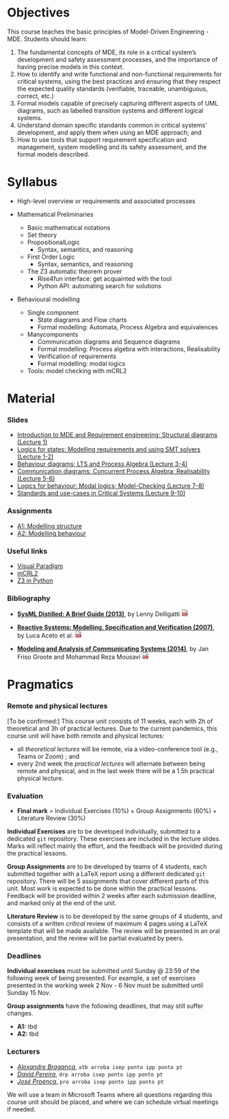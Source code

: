 # Objectives
This course teaches the basic principles of Model-Driven Engineering - MDE. Students should learn:

1. The fundamental concepts of MDE, its role in a critical system’s development and safety assessment processes, and the importance of having precise models in this context.
2. How to identify and write functional and non-functional requirements for critical systems, using the best practices and ensuring that they respect the expected quality standards (verifiable, traceable, unambiguous, correct, etc.)
3. Formal models capable of precisely capturing different aspects of UML diagrams, such as labelled transition systems and different logical systems.
4. Understand domain specific standards common in critical systems’ development, and apply them when using an MDE approach; and
5. How to use tools that support requirement specification and management, system modelling and its safety assessment, and the formal models described.


# Syllabus

<!-- 1. Fundamental concepts and principles of MDE, and its specificities when applied to critical systems.
2. Fundamentals of requirement engineering.
3. UML as software and system modelling languages for enabling critical systems MDE.
4. Formal specification and model checking of critical systems: principles and tools.
5. Software development standards for critical systems.
6. Case studies.
 -->
<!-- 6. Fundamentals of testing and fault analysis, and its usage in MDE -->


- High-level overview or requirements and associated processes

- Mathematical Preliminaries
  + Basic mathematical notations
  + Set theory
  + PropositionalLogic
    * Syntax, semantics, and reasoning
  + First Order Logic
    * Syntax, semantics, and reasoning
  + The Z3 automatic theorem prover
    * Rise4fun interface: get acquainted with the tool
    * Python API: automating search for solutions

- Behavioural modelling
  + Single component
    * State diagrams and Flow charts
    * Formal modelling: Automata, Process Algebra and equivalences
  + Manycomponents
    * Communication diagrams and Sequence
  diagrams
    * Formal modelling: Process algebra with interactions, Realisability
    * Verification of requirements
    * Formal modelling: modal logics
  + Tools: model checking with mCRL2


# Material

### Slides


<!--
- [Introduction to MDE and SysML; Visual Paradigm]() (Lecture 1)
- [SysML: Structural Diagrams]() (Lecture 2)
- ...
 -->

<ul>
  <li><a href="" class="hide">
    Introduction to MDE and Requirement engineering; Structural diagrams (Lecture 1)
  </a></li><li><a class="hide" href="">
    Logics for states: Modelling requirements and using SMT solvers (Lecture 1-2)
  </a></li><li><a class="hide" href="slides/process-algebra-1.pdf">
    Behaviour diagrams; LTS and Process Algebra (Lecture 3-4)
  </a></li><li><a class="hide" href="slides/process-algebra-2.pdf">
    Communication diagrams: Concurrent Process Algebra; Realisability (Lecture 5-6)
  </a></li><li><a class="hide" href="slides/modal-logic.pdf">
    Logics for behaviour: Modal logics; Model-Checking (Lecture 7-8)
  </a></li><li><a class="hide" href="">
    Standards and use-cases in Critical Systems (Lecture 9-10)
  </a></li>
</ul>



### Assignments
<ul>
  <li><a href="" class="hide">A1: Modelling structure</a></li>
  <li><a href="" class="hide">A2: Modelling behaviour</a></li>
<!--   <li><a href="mcrl2-tutorial/modelling.pdf" class="hide">
    A3: Modelling with mCRL2</a></li>
  <li><a href="" class="hide">A4: Modelling requirements in SysML</a></li>
  <li><a href="mcrl2-tutorial/verification.pdf" class="hide">
    A5: Verification with mCRL2</a></li> -->
</ul>

### Useful links
- [Visual Paradigm](https://www.visual-paradigm.com)
- [mCRL2](https://www.mcrl2.org)
- [Z3 in Python](https://ericpony.github.io/z3py-tutorial/guide-examples.htm)


### Bibliography
- [__SysML Distilled: A Brief Guide (2013)__](https://www.amazon.com/SysML-Distilled-Systems-Modeling-Language/dp/0321927869),
  by Lenny Delligatti
  [![link to pdf](assets/img/PDF.png)](https://app.ute.edu.ec/content/4915-114-4-1-6-19/SysML%20Distilled_%20A%20Brief%20Guide%20-%20Lenny%20Delligatti.pdf)

- [__Reactive Systems: Modelling, Specification and Verification (2007)__](http://www.cambridge.org/us/academic/subjects/computer-science/programming-languages-and-applied-logic/reactive-systems-modelling-specification-and-verification"),
  by Luca Aceto et al.
  [![link to pdf](assets/img/PDF.png)](http://www.cs.ioc.ee/yik/schools/win2007/ingolfsdottir/sv-book-part1.pdf)

- [__Modeling and Analysis of Communicating Systems (2014)__](https://mitpress.mit.edu/books/modeling-and-analysis-communicating-systems),
  by Jan Friso Groote and Mohammad Reza Mousavi
  [![link to pdf](assets/img/PDF.png)](https://www.researchgate.net/publication/228689169_Modelling_and_analysis_of_communicating_systems)


# Pragmatics

### Remote and physical lectures

[To be confirmed:] This course unit consists of 11 weeks, each with 2h of theoretical and 3h of practical lectures. Due to the current pandemics, this course unit will have both remote and physical lectures:
 - all _theoretical lectures_ will be remote, via a video-conference tool (e.g., Teams or Zoom) ; and
 - every 2nd week the _practical lectures_ will alternate between being remote and physical, and in the last week there will be a 1.5h practical physical lecture.

### Evaluation

 * __Final mark__ = Individual Exercises (10%) + Group Assignments (60%) + Literature Review (30%)

__Individual Exercises__ are to be developed individually, submitted to a dedicated `git` repository. These exercises are included in the lecture slides. Marks will reflect mainly the effort, and the feedback will be provided during the practical lessons.

__Group Assignments__ are to be developed by teams of 4 students, each submitted together with a LaTeX report using a different dedicated `git` repository. There will be 5 assignments that cover different parts of this unit. Most work is expected to be done within the practical lessons. Feedback will be provided within 2 weeks after each submission deadline, and marked only at the end of the unit.

__Literature Review__ is to be developed by the same groups of 4 students, and consists of a written _critical_ review of maximum 4 pages using a LaTeX template that will be made available.
The review will be presented in an oral presentation, and the review will be partial evaluated by peers.

<!-- ### Evaluation

 * __Final mark__ = Group Project (70%) + Literature Review (30%)

__Group Project__ is developed by teams of 4 students, submitted together with a report using a dedicated `git` repository, divided into 3 parts (to be confirmed).

__Literature Review__ is developed by the same team, and consists of a written _critical_ review of maximum 4 pages using a LaTeX template that will be made available.

Both the project and the review will be presented in an oral presentation, and the review will be partial evaluated by peers.
 -->

### Deadlines

__Individual exercises__ must be submitted until Sunday @ 23:59 of the following week of being presented. For example, a set of exercises presented in the working week 2 Nov - 6 Nov must be submitted until Sunday 15 Nov.

__Group assignments__ have the following deadlines, that may still suffer changes.

  - __A1:__ tbd
  - __A2:__ tbd


### Lecturers

- [_Alexandre Bragança_](https://www.dei.isep.ipp.pt/~alex/),
  `atb arroba isep ponto ipp ponto pt`
- [_David Pereira_](http://www.cister.isep.ipp.pt/people/david_pereira/),
  `drp arroba isep ponto ipp ponto pt`
- [_José Proença_](https://jose.proenca.org),
  `pro arroba isep ponto ipp ponto pt`

We will use a team in Microsoft Teams where all questions regarding this course unit should be placed, and where we can schedule virtual meetings if needed.

